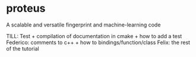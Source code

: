 # proteus
A scalable and versatile fingerprint and machine-learning code


TILL:
Test + compilation of documentation in cmake + how to add a test
Federico:
comments to c++ + how to bindings/function/class
Felix:
the rest of the tutorial